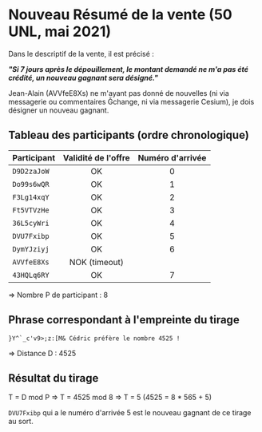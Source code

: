 # Nouveau Résumé de la vente (50 UNL, mai 2021)

Dans le descriptif de la vente, il est précisé :  

***"Si 7 jours après le dépouillement, le montant demandé ne m'a pas été crédité, un nouveau gagnant sera désigné."*** 

Jean-Alain (AVVfeE8Xs) ne m'ayant pas donné de nouvelles (ni via messagerie ou commentaires Ğchange, ni via messagerie Cesium), je dois désigner un nouveau gagnant.

## Tableau des participants (ordre chronologique)

| Participant  | Validité de l'offre | Numéro d'arrivée
| :----------  | :-----------------: | :------------: |
|  `D9D2zaJoW` |         OK          |    0
|  `Do99s6wQR` |         OK          |    1
|  `F3Lg14xqY` |         OK          |    2
|  `Ft5VTVzHe` |         OK          |    3
|  `36L5cyWri` |         OK          |    4
|  `DVU7Fxibp` |         OK          |    5
|  `DymYJziyj` |         OK          |    6
|  `AVVfeE8Xs` |    NOK (timeout)    |    
|  `43HQLq6RY` |         OK          |    7

=> Nombre P de participant : 8

## Phrase correspondant à l'empreinte du tirage

```
}Y^`_c'v9>;z:[M& Cédric préfère le nombre 4525 !
```

=> Distance D : 4525

## Résultat du tirage

T = D mod P
=> T = 4525 mod 8
=> T = 5
(4525 = 8 * 565 + 5)

`DVU7Fxibp` qui a le numéro d'arrivée 5 est le nouveau gagnant de ce tirage au sort.